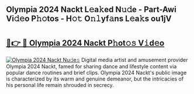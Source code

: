 ## Olympia 2024 Nackt L𝚎a𝚔ed N𝚞𝚍e - Part-Awi Vi𝚍𝚎o P𝚑𝚘tos - H𝚘𝚝 O𝚗𝚕yf𝚊ns L𝚎a𝚔s ou1jV

# <h2><a href="http://kfcb02.oniu.top/?m=Olympia+2024+Nackt">🔗👉 🔴 Olympia 2024 Nackt P𝚑ot𝚘𝚜 V𝚒d𝚎o</a></h2>

[![Olympia 2024 Nackt Nu𝚍e𝚜](https://i.imgur.com/0qMVB7G.gif)](http://kfcb02.oniu.top/?m=Olympia+2024+Nackt)
Digital media artist and amusement provider Olympia 2024 Nackt, famed for sharing dance and lifestyle content via popular dance routines and brief clips. Olympia 2024 Nackt's public image is characterized by its warm and genuine demeanor, but the intricacies of his personal life remain shrouded in secrecy.  
